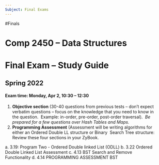 ```yaml
---
Subject: Final Exams
---
```

#Finals 
# **Comp 2450 – Data Structures**
# **Final Exam – Study Guide**
## **Spring 2022**
#### Exam time: Monday, Apr 2, 10:30 – 12:30

1. **Objective section** (30-40 questions from previous tests – don’t expect verbatim questions – focus on the knowledge that you need to know in the question.  Example: in-order, pre-order, post-order traversal).  _Be prepared for a few questions over Hash Tables and Maps._
2. **Programming Assessment** (Assessment will be writing algorithms for either an Ordered Double LL structure or Binary  Search Tree structure: Review these four sections in your ZyBook.


a. 3.19: Program Two - Ordered Double linked List (ODLL)
b. 3.22 Ordered Double Linked List Assessment
c. 4.13 BST Search and Remove Functionality
d. 4.14 PROGRAMMING ASSESSMENT BST